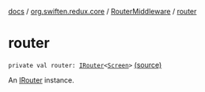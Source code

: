 [docs](../../index.md) / [org.swiften.redux.core](../index.md) / [RouterMiddleware](index.md) / [router](./router.md)

# router

`private val router: `[`IRouter`](../-i-router/index.md)`<`[`Screen`](index.md#Screen)`>` [(source)](https://github.com/protoman92/KotlinRedux/tree/master/common/common-core/src/main/kotlin/org/swiften/redux/core/RouterMiddleware.kt#L39)

An [IRouter](../-i-router/index.md) instance.

